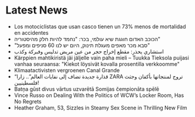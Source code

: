 # Latest News
-  Los motociclistas que usan casco tienen un 73% menos de mortalidad en accidentes
-  הכוכב האדום חוגגת שיא עולמי, בכר: "נחמד להיות חלק מהיסטוריה"
-  "סבא מכר מאפים מעגלת תינוק, היום יש לנו 60 סניפים ומפעל"
-  استشاري يحذر: مقطع إخراج حجر من عين مريض تدليس وفبركة وكذب
-  Kärppien mahtikiristä jäi jäljelle vain paha mieli – Tuukka Tieksola puijasi vanhaa seuraansa: "Kiekot löysivät kovalla prosentilla verkkoomme"
-  Klimaatactivisten vergroenen Canal Grande
-  “قذارة جديدة تضاف إلى نفايات العالم”.. زارا ZARA تروج لمنتجاتها بأكفان وجثث فلسطينيين!
-  Batņa gūst divus vārtus uzvarētā Somijas čempionāta spēlē
-  Vince Russo on Dealing With the Politics of WCW’s Locker Room, Has No Regrets
-  Heather Graham, 53, Sizzles in Steamy Sex Scene in Thrilling New Film
